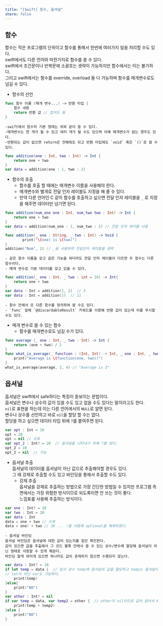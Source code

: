 ```yaml
---
title: "[Swift] 함수, 옵셔널"
share: false
---
```


## 함수
함수는 작은 프로그램의 단위이고 함수를 통해서 한번에 여러가지 일을 처리할 수도 있다.  
swift에서도 다른 언어와 마찬가지로 함수를 쓸 수 있다.  
swift에서 조건문이나 반복문에 소괄호는 생략이 가능하지만 함수에서는 이는 불가하다.  
그리고 swift에서는 함수를 override, overload 둘 다 가능하며 함수를 매개변수로도 넘길 수 있다.  

- 함수의 선언
```swift
func 함수 이름 (매개 변수...) -> 반환 타입 {
	함수 내용
	return 반환 값 // 없어도 됨 
}
```
	-swift에서 함수의 기본 형태는 위와 같이 쓸 수 있다.  
	-매개변수는 한 개가 될 수 있고 여러 개가 될 수도 있으며 아예 매개변수가 없는 경우도 있다.  
	-반환되는 값이 없으면 return은 안해줘도 되고 반환 타입에도 `void` 혹은 `()`로 쓸 수 있다. 
```swift
func addition(one : Int, two : Int) -> Int {
	return one + two
}
var data = addition(one : 1, two : 2)
```

- 함수의 호출
	- 함수를 호출 할 때에는 매개변수 이름을 사용해야 한다. 
	- 매개변수와 별개로 전달 인자 레이블도 지정을 해 줄 수 있다.
	- 만약 다른 언어인 C 같이 함수를 호출하고 싶으면 전달 인자 레이블을 `_` 로 지정을 해주면 데이터만 넘기면 된다.
```swift
func addition(num_one one : Int, num_two two : Int) -> Int {
	return one + two
}
var data = addition(num_one : 1, num_two : 2) // 전달 인자 레이블 사용 
```
```swift
func addition(_ one : String, _ two : Int) -> Void {
		print("\(one) is \(two)")
}
addition("Num", 2) // _을 사용하여 전달인자 레이블을 생략
```
	- 같은 함수 이름을 갖고 같은 기능을 하더라도 전달 인자 레이블이 다르면 두 함수는 다른 함수이다.  
	- 매개 변수로 기본 데이터를 갖고 있을 수 있다.
```swift
func addition(_ one : Int, _ two : int = 10) -> Int{
	return one + two
}
var data : Int = addition(1, 2)  // 3
var data : Int = addition(1)  // 11
```
	- 함수 안에서 또 다른 함수를 정의하여 쓸 수도 있다.  
	- `func` 앞에 `@discardableResult` 키워드를 이용해 반환 값이 있는데 이를 무시할 수도 있다. 

- 매개 변수로 쓸 수 있는 함수
	- 함수를 매개변수로도 넘길 수가 있다.
```swift
func average (_ one : Int, _ two : Int) -> Int {
	return (one + two) / 2
}
func what_is_average(_ function : (Int, Int) -> Int, _ one : Int, _ two : Int){
	print("Average is \(function(one, two))")
}
what_is_average(average, 2, 4) // "Average is 3"
```


## 옵셔널
옵셔널은 swift에서 safe하다는 특징이 돋보이는 문법이다.  
옵셔널은 변수나 상수의 값이 있을 수도 있고 없을 수도 있다는 말이라고도 한다.  
`nil`로 표현을 하는데 이는 다른 언어에서의 `NULL`로 알면 된다.  
변수나 상수를 선언하고 바로 `nil`을 할당 할 수는 없다.  
할당을 하고 싶으면 데이터 타입 뒤에 `?`를 붙여주면 된다.
```swift
var opt : Int = 10
opt = 20
opt = nil // 오류 
var opt_2 : Int? = 20  // 옵셔널을 나타내기 위해 ?를 썼다.
opt_2 = 10
opt_2 = nil  // 가능
```
- 옵셔널 추출  
옵셔널의 데이터를 옵셔널이 아닌 값으로 추출해야할 경우도 있다.  
그 때 강제로 추출할 수도 있고 바인딩을 통해서 추출할 수도 있다.  
	- 강제 추출  
	옵셔널을 강제로 추출하는 방법으로 가장 간단한 방법일 수 있지만 프로그램 측면에서는 가장 위험한 방식이므로 되도록이면 안 쓰는 것이 좋다.  
	느낌표를 사용해 추출하는 방식이다.  
```swift
var one : Int? = 10
var two : Int = 20
var data : Int
data = one + two // 오류
data = one! + two // 30 ... !를 사용해 optional을 해제하였다.
```
	- 옵셔널 바인딩  
	옵셔널 바인딩은 옵셔널에 대한 값이 있는지를 일단 확인한다.  
	값이 있으면 값을 추출해서 그 코드 블록 안에서 쓸 수 있는 상수/변수에 할당해 옵셔널이 아닌 형태로 사용할 수 있게 해준다.  
	바인딩 할게 여러개 있으면 하나라도 값이 존재하지 않으면 수행되지 않는다.
```swift
var data : Int? = 10
if let temp = data {  // 임시 상수 temp에 옵셔널의 값을 할당하고 temp는 옵셔널이 아닌 형태로 사용할 수 있다.
// let이 아닌 var도 가능하다.
	print(temp)
}else{
	print("NO")
}
var other : Int? = nil
if var temp = data, var temp2 = other {  // other이 nil이므로 값이 없어서 NO가 출력이 된다.
	print(temp + temp2)
}else {
	print("NO")
}
```
